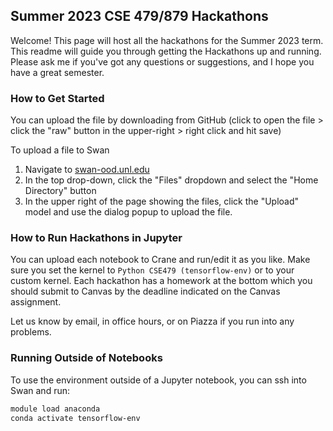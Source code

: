 ## Summer 2023 CSE 479/879 Hackathons

Welcome! This page will host all the hackathons for the Summer 2023 term. This readme will guide you through getting the Hackathons up and running. Please ask me if you've got any questions or suggestions, and I hope you have a great semester.

### How to Get Started

You can upload the file by downloading from GitHub (click to open the file > click the "raw" button in the upper-right > right click and hit save)

To upload a file to Swan
1. Navigate to [swan-ood.unl.edu](https://swan-ood.unl.edu/)
2. In the top drop-down, click the "Files" dropdown and select the "Home Directory" button
3. In the upper right of the page showing the files, click the "Upload" model and use the dialog popup to upload the file.

### How to Run Hackathons in Jupyter

You can upload each notebook to Crane and run/edit it as you like. Make sure you set the kernel to `Python CSE479 (tensorflow-env)` or to your custom kernel. Each hackathon has a homework at the bottom which you should submit to Canvas by the deadline indicated on the Canvas assignment.

Let us know by email, in office hours, or on Piazza if you run into any problems.

### Running Outside of Notebooks
To use the environment outside of a Jupyter notebook, you can ssh into Swan and run:
```bash
module load anaconda
conda activate tensorflow-env
```
